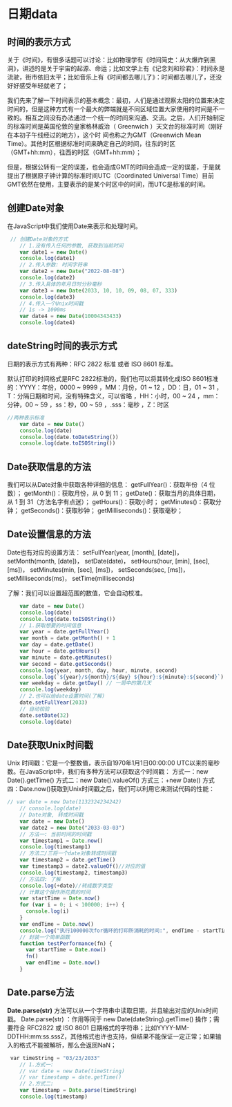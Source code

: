 # 日期data

## 时间的表示方式

关于《时间》，有很多话题可以讨论：比如物理学有《时间简史：从大爆炸到黑洞》，讲述的是关于宇宙的起源、命运；比如文学上有《记念刘和珍君》：时间永是流驶，街市依旧太平；比如音乐上有《时间都去哪儿了》：时间都去哪儿了，还没好好感受年轻就老了；

我们先来了解一下时间表示的基本概念：最初，人们是通过观察太阳的位置来决定时间的，但是这种方式有一个最大的弊端就是不同区域位置大家使用的时间是不一致的。相互之间没有办法通过一个统一的时间来沟通、交流。之后，人们开始制定的标准时间是英国伦敦的皇家格林威治（ Greenwich ）天文台的标准时间（刚好在本初子午线经过的地方），这个时 间也称之为GMT（Greenwich Mean Time）。其他时区根据标准时间来确定自己的时间，往东的时区（GMT+hh:mm），往西的时区（GMT+hh:mm）；

但是，根据公转有一定的误差，也会造成GMT的时间会造成一定的误差，于是就提出了根据原子钟计算的标准时间UTC（Coordinated Universal Time）目前GMT依然在使用，主要表示的是某个时区中的时间，而UTC是标准的时间。

## 创建Date对象

在JavaScript中我们使用Date来表示和处理时间。 
```js
 // 创建Date对象的方式
    // 1.没有传入任何的参数, 获取到当前时间
    var date1 = new Date()
    console.log(date1)
    // 2.传入参数: 时间字符串
    var date2 = new Date("2022-08-08")
    console.log(date2)
    // 3.传入具体的年月日时分秒毫秒
    var date3 = new Date(2033, 10, 10, 09, 08, 07, 333)
    console.log(date3)
    // 4.传入一个Unix时间戳
    // 1s -> 1000ms
    var date4 = new Date(10004343433)
    console.log(date4)
```

## dateString时间的表示方式

日期的表示方式有两种：RFC 2822 标准 或者 ISO 8601 标准。

默认打印的时间格式是RFC 2822标准的，我们也可以将其转化成ISO 8601标准的：YYYY：年份，0000 ~ 9999 ，MM：月份，01 ~ 12 ，DD：日，01 ~ 31 ，T：分隔日期和时间，没有特殊含义，可以省略 ，HH：小时，00 ~ 24 ，mm：分钟，00 ~ 59 ，ss：秒，00 ~ 59 ，.sss：毫秒 ，Z：时区
```js
//两种表示标准
    var date = new Date()
    console.log(date)
    console.log(date.toDateString())
    console.log(date.toISOString())
```

## Date获取信息的方法

我们可以从Date对象中获取各种详细的信息：
getFullYear()：获取年份（4 位数）；
getMonth()：获取月份，从 0 到 11；
getDate()：获取当月的具体日期，从 1 到 31（方法名字有点迷）；
getHours()：获取小时；
getMinutes()：获取分钟；
getSeconds()：获取秒钟；
getMilliseconds()：获取毫秒；

## Date设置信息的方法 

Date也有对应的设置方法：
setFullYear(year, [month], [date])，
setMonth(month, [date])，
setDate(date)，
setHours(hour, [min], [sec], [ms])，
setMinutes(min, [sec], [ms])，
setSeconds(sec, [ms])，
setMilliseconds(ms)，
setTime(milliseconds) 

了解：我们可以设置超范围的数值，它会自动校准。
```js
    var date = new Date()
    console.log(date)
    console.log(date.toISOString())
    // 1.获取想要的时间信息
    var year = date.getFullYear()
    var month = date.getMonth() + 1
    var day = date.getDate()
    var hour = date.getHours()
    var minute = date.getMinutes()
    var second = date.getSeconds()
    console.log(year, month, day, hour, minute, second)
    console.log(`${year}/${month}/${day} ${hour}:${minute}:${second}`)
    var weekday = date.getDay() // 一周中的第几天
    console.log(weekday)
    // 2.也可以给date设置时间(了解)
    date.setFullYear(2033)
    // 自动校验
    date.setDate(32)
    console.log(date)
```

## Date获取Unix时间戳

Unix 时间戳：它是一个整数值，表示自1970年1月1日00:00:00 UTC以来的毫秒数。在JavaScript中，我们有多种方法可以获取这个时间戳：
方式一：new Date().getTime()
方式二：new Date().valueOf()
方式三：+new Date()
方式四：Date.now()获取到Unix时间戳之后，我们可以利用它来测试代码的性能：
```js
// var date = new Date(1132324234242)
    // console.log(date)
    // Date对象, 转成时间戳
    var date = new Date()
    var date2 = new Date("2033-03-03")
    // 方法一: 当前时间的时间戳
    var timestamp1 = Date.now()
    console.log(timestamp1)
    // 方法二/三将一个date对象转成时间戳
    var timestamp2 = date.getTime()
    var timestamp3 = date2.valueOf()//对应的值
    console.log(timestamp2, timestamp3)
    // 方法四: 了解
    console.log(+date)//转成数字类型
    // 计算这个操作所花费的时间
    var startTime = Date.now()
    for (var i = 0; i < 100000; i++) {
      console.log(i)
    }
    var endTime = Date.now()
    console.log("执行100000次for循环的打印所消耗的时间:", endTime - startTime)
    // 封装一个简单函数
    function testPerformance(fn) {
      var startTime = Date.now()
      fn()
      var endTime = Date.now()
    }
```

## Date.parse方法

**Date.parse(str)** 方法可以从一个字符串中读取日期，并且输出对应的Unix时间戳。
Date.parse(str) ：作用等同于 new Date(dateString).getTime() 操作；需要符合 RFC2822 或 ISO 8601 日期格式的字符串；比如YYYY-MM-DDTHH:mm:ss.sssZ，其他格式也许也支持，但结果不能保证一定正常；如果输入的格式不能被解析，那么会返回NaN；
```js
 var timeString = "03/23/2033"
    // 1.方式一:
    // var date = new Date(timeString)
    // var timestamp = date.getTime()
    // 2.方式二:
    var timestamp = Date.parse(timeString)
    console.log(timestamp)
```

